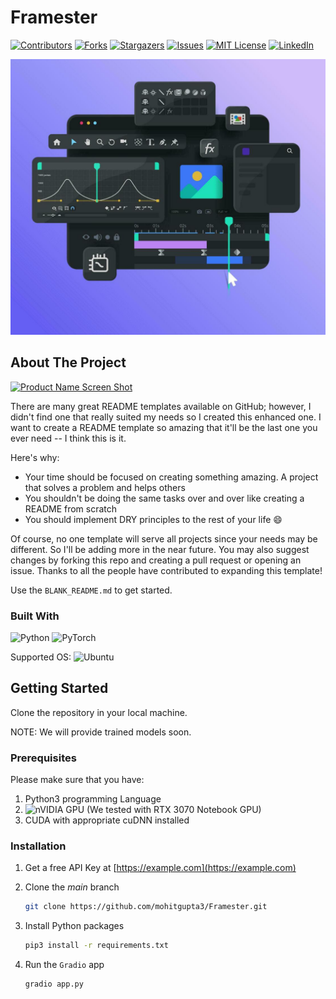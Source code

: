 # Framester

[![Contributors][contributors-shield]][contributors-url]
[![Forks][forks-shield]][forks-url]
[![Stargazers][stars-shield]][stars-url]
[![Issues][issues-shield]][issues-url]
[![MIT License][license-shield]][license-url]
[![LinkedIn][linkedin-shield]][linkedin-url]

<!-- PROJECT LOGO -->
![AI Video manipulation toolbox!](demo/assets/banner.jpg "FUCK YOU!")

<!-- ABOUT THE PROJECT -->
## About The Project

[![Product Name Screen Shot][product-screenshot]](https://example.com)

There are many great README templates available on GitHub; however, I didn't find one that really suited my needs so I created this enhanced one. I want to create a README template so amazing that it'll be the last one you ever need -- I think this is it.

Here's why:

- Your time should be focused on creating something amazing. A project that solves a problem and helps others
- You shouldn't be doing the same tasks over and over like creating a README from scratch
- You should implement DRY principles to the rest of your life :smile:

Of course, no one template will serve all projects since your needs may be different. So I'll be adding more in the near future. You may also suggest changes by forking this repo and creating a pull request or opening an issue. Thanks to all the people have contributed to expanding this template!

Use the `BLANK_README.md` to get started.

### Built With

![Python](https://img.shields.io/badge/python-3670A0?style=for-the-badge&logo=python&logoColor=ffdd54) ![PyTorch](https://img.shields.io/badge/PyTorch-%23EE4C2C.svg?style=for-the-badge&logo=PyTorch&logoColor=white)

Supported OS: ![Ubuntu](https://img.shields.io/badge/Ubuntu-E95420?style=for-the-badge&logo=ubuntu&logoColor=white)
<!-- GETTING STARTED -->

## Getting Started

Clone the repository in your local machine.

NOTE: We will provide trained models soon.

### Prerequisites

Please make sure that you have:

1. Python3 programming Language
2. ![nVIDIA](https://img.shields.io/badge/nVIDIA-%2376B900.svg?style=for-the-badge&logo=nVIDIA&logoColor=white) GPU (We tested with RTX 3070 Notebook GPU)
3. CUDA with appropriate cuDNN installed

### Installation

1. Get a free API Key at [https://example.com](https://example.com)
2. Clone the _main_ branch

   ```sh
   git clone https://github.com/mohitgupta3/Framester.git
   ```

3. Install Python packages

   ```sh
   pip3 install -r requirements.txt
   ```

4. Run the `Gradio` app

   ```sh
   gradio app.py
   ```
<!--
<!-- USAGE EXAMPLES --

## Usage

Use this space to show useful examples of how a project can be used. Additional screenshots, code examples and demos work well in this space. You may also link to more resources.

_For more examples, please refer to the [Documentation](https://example.com)_

<!-- ROADMAP --

## Roadmap

- [x] Add Changelog
- [x] Add back to top links
- [ ] Add Additional Templates w/ Examples
- [ ] Add "components" document to easily copy & paste sections of the readme
- [ ] Multi-language Support
  - [ ] Chinese
  - [ ] Spanish

See the [open issues](https://github.com/mohitgupta3/Framester/issues) for a full list of proposed features (and known issues).

<!-- CONTRIBUTING --

## Contributing

Contributions are what make the open source community such an amazing place to learn, inspire, and create. Any contributions you make are **greatly appreciated**.

If you have a suggestion that would make this better, please fork the repo and create a pull request. You can also simply open an issue with the tag "enhancement".
Don't forget to give the project a star! Thanks again!

1. Fork the Project
2. Create your Feature Branch (`git checkout -b feature/AmazingFeature`)
3. Commit your Changes (`git commit -m 'Add some AmazingFeature'`)
4. Push to the Branch (`git push origin feature/AmazingFeature`)
5. Open a Pull Request

<!-- LICENSE --

## License

Distributed under the MIT License. See `LICENSE.txt` for more information.

<!-- CONTACT --

## Contact

Your Name - [@your_twitter](https://twitter.com/your_username) - <email@example.com>

Project Link: [https://github.com/your_username/repo_name](https://github.com/your_username/repo_name)
-->
<!-- MARKDOWN LINKS & IMAGES -->
[contributors-shield]: https://img.shields.io/github/contributors/mohitgupta3/Framester.svg?style=for-the-badge
[contributors-url]: https://github.com/mohitgupta3/Framester/graphs/contributors
[forks-shield]: https://img.shields.io/github/forks/mohitgupta3/Framester.svg?style=for-the-badge
[forks-url]: https://github.com/mohitgupta3/Framester/network/members
[stars-shield]: https://img.shields.io/github/stars/mohitgupta3/Framester.svg?style=for-the-badge
[stars-url]: https://github.com/mohitgupta3/Framester/stargazers
[issues-shield]: https://img.shields.io/github/issues/mohitgupta3/Framester.svg?style=for-the-badge
[issues-url]: https://github.com/mohitgupta3/Framester/issues
[license-shield]: https://img.shields.io/github/license/mohitgupta3/Framester.svg?style=for-the-badge
[license-url]: https://github.com/mohitgupta3/Framester/blob/master/LICENSE.txt
[linkedin-shield]: https://img.shields.io/badge/-LinkedIn-black.svg?style=for-the-badge&logo=linkedin&colorB=555
[linkedin-url]: https://linkedin.com/in/othneildrew
[product-screenshot]: images/screenshot.png